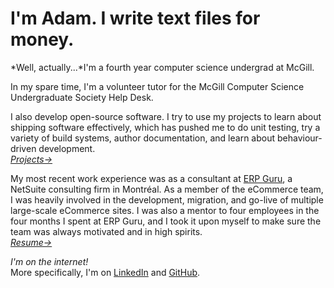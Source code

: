 I'm Adam. I write text files for money.
=======================================
*Well, actually...*I'm a fourth year computer science undergrad at McGill.

In my spare time, I'm a volunteer tutor for the McGill Computer Science Undergraduate Society Help Desk.

I also develop open-source software. I try to use my projects to learn about shipping software effectively, which has pushed me to do unit testing, try a variety of build systems, author documentation, and learn about behaviour-driven development.<br>
*[Projects→](#!/projects)*

My most recent work experience was as a consultant at [ERP Guru](http://erpguru.com), a NetSuite consulting firm in Montréal. As a member of the eCommerce team, I was heavily involved in the development, migration, and go-live of multiple large-scale eCommerce sites. I was also a mentor to four employees in the four months I spent at ERP Guru, and I took it upon myself to make sure the team was always motivated and in high spirits.<br>
*[Resume→](/resume.pdf)*

*I'm on the internet!*<br>
More specifically, I'm on [LinkedIn](http://ca.linkedin.com/in/adamcarruthers/) and [GitHub](https://github.com/bitjutsu).
